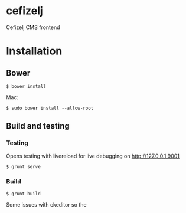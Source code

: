 cefizelj
========

Cefizelj CMS frontend


# Installation

## Bower

    $ bower install

Mac:

    $ sudo bower install --allow-root

## Build and testing


### Testing
Opens testing with livereload for live debugging on http://127.0.0.1:9001

    $ grunt serve

### Build
    $ grunt build

Some issues with ckeditor so the <script> to import the ckeditor needs to be added to the compiled index.html in the /dist folder
